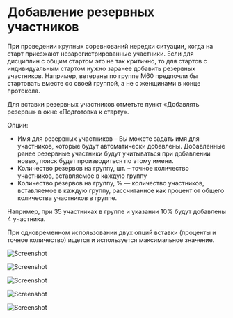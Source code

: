 # Добавление резервных участников

При проведении крупных соревнований нередки ситуации,
когда на старт приезжают незарегистрированные участники.
Если для дисциплин с общим стартом это не так критично, то для стартов с индивидуальным стартом нужно
заранее добавить резервных участников.
Например, ветераны по группе М60 предпочли бы стартовать вместе со своей группой,
а не с женщинами в конце протокола.

Для вставки резервных участников отметьте пункт «Добавлять резервы» в окне «Подготовка к старту».

Опции:

- Имя для резервных участников – Вы можете задать имя для участников, которые будут автоматически добавлены. Добавленные ранее резервные участники будут учитываться при добавлении новых, поиск будет производиться по этому имени.
- Количество резервов на группу, шт. – точное количество участников, вставляемое в каждую группу
- Количество резервов на группу, % — количество участников, вставляемое в каждую группу, рассчитанное как процент от общего количества участников в группе.

Например, при 35 участниках в группе и указании 10% будут добавлены 4 участника.

При одновременном использовании двух опций вставки (проценты и точное количество) ищется и используется максимальное значение.

![Screenshot](img/34.png)

![Screenshot](img/35.png)

![Screenshot](img/36.png)

![Screenshot](img/37.png)

![Screenshot](img/38.png)

